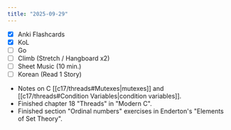 ```yaml
---
title: "2025-09-29"
---
```


- [x] Anki Flashcards
- [x] KoL
- [ ] Go
- [ ] Climb (Stretch / Hangboard x2)
- [ ] Sheet Music (10 min.)
- [ ] Korean (Read 1 Story)

* Notes on C [[c17/threads#Mutexes|mutexes]] and [[c17/threads#Condition Variables|condition variables]].
* Finished chapter 18 "Threads" in "Modern C".
* Finished section "Ordinal numbers" exercises in Enderton's "Elements of Set Theory".